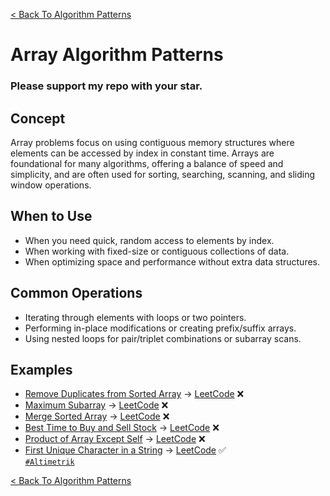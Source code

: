 [< Back To Algorithm Patterns](../../)

# Array Algorithm Patterns
### Please support my repo with your star.

## Concept
Array problems focus on using contiguous memory structures where elements can be accessed by index in constant time. Arrays are foundational for many algorithms, offering a balance of speed and simplicity, and are often used for sorting, searching, scanning, and sliding window operations.

## When to Use
- When you need quick, random access to elements by index.
- When working with fixed-size or contiguous collections of data.
- When optimizing space and performance without extra data structures.

## Common Operations
- Iterating through elements with loops or two pointers.
- Performing in-place modifications or creating prefix/suffix arrays.
- Using nested loops for pair/triplet combinations or subarray scans.

## Examples
- [Remove Duplicates from Sorted Array]() → [LeetCode](https://leetcode.com/problems/remove-duplicates-from-sorted-array/) ❌
- [Maximum Subarray]() → [LeetCode](https://leetcode.com/problems/maximum-subarray/) ❌
- [Merge Sorted Array]() → [LeetCode](https://leetcode.com/problems/merge-sorted-array/) ❌
- [Best Time to Buy and Sell Stock]() → [LeetCode](https://leetcode.com/problems/best-time-to-buy-and-sell-stock/) ❌
- [Product of Array Except Self]() → [LeetCode](https://leetcode.com/problems/product-of-array-except-self/) ❌
- [First Unique Character in a String]() → [LeetCode](https://leetcode.com/problems/first-unique-character-in-a-string) ✅
  <br>
  [`#Altimetrik`](https://altimetrik.com)

[< Back To Algorithm Patterns](../../)
